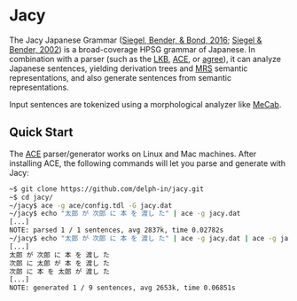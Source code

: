 # Jacy

The Jacy Japanese Grammar ([Siegel, Bender, & Bond, 2016][]; [Siegel
& Bender, 2002][]) is a broad-coverage HPSG grammar of Japanese. In
combination with a parser (such as the [LKB][], [ACE][], or
[agree][]), it can analyze Japanese sentences, yielding derivation
trees and [MRS][] semantic representations, and also generate
sentences from semantic representations.

Input sentences are tokenized using a morphological analyzer like
[MeCab][].

## Quick Start

The [ACE][] parser/generator works on Linux and Mac machines. After
installing ACE, the following commands will let you parse and generate
with Jacy:

```bash
~$ git clone https://github.com/delph-in/jacy.git
~$ cd jacy/
~/jacy$ ace -g ace/config.tdl -G jacy.dat
~/jacy$ echo "太郎 が 次郎 に 本 を 渡し た" | ace -g jacy.dat
[...]
NOTE: parsed 1 / 1 sentences, avg 2837k, time 0.02782s
~/jacy$ echo "太郎 が 次郎 に 本 を 渡し た" | ace -g jacy.dat | ace -g jacy.dat -e
[...]
太郎 が 次郎 に 本 を 渡し た
次郎 に 太郎 が 本 を 渡し た
次郎 に 本 を 太郎 が 渡し た
[...]
NOTE: generated 1 / 9 sentences, avg 2653k, time 0.06851s
```

[Siegel, Bender, & Bond, 2016]: https://web.stanford.edu/group/cslipublications/cslipublications/site/9781684000180.shtml
[Siegel & Bender, 2002]: http://www.aclweb.org/anthology/W/W02/W02-1210.pdf
[LKB]: http://moin.delph-in.net/LkbTop
[ACE]: http://sweaglesw.org/linguistics/ace/
[agree]: http://moin.delph-in.net/AgreeTop
[MRS]: http://moin.delph-in.net/RmrsTop
[MeCab]: http://taku910.github.io/mecab/


